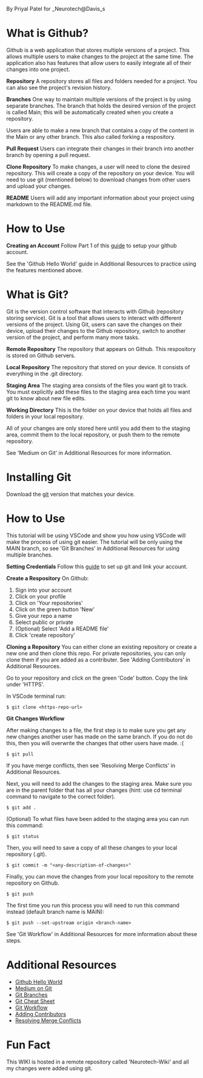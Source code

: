 By Priyal Patel for \_Neurotech@Davis_s

# What is Github?

Github is a web application that stores multiple versions of a project. This allows multiple users to make changes to the project at the same time. The application also has features that allow users to easily integrate all of their changes into one project.

**Repository**
A repository stores all files and folders needed for a project. You can also see the project's revision history.

**Branches**
One way to maintain multiple versions of the project is by using separate branches. The branch that holds the desired version of the project is called Main; this will be automatically created when you create a repository.

Users are able to make a new branch that contains a copy of the content in the Main or any other branch. This also called forking a respository.

**Pull Request**
Users can integrate their changes in their branch into another branch by opening a pull request.

**Clone Repository**
To make changes, a user will need to clone the desired repository. This will create a copy of the repository on your device. You will need to use git (mentioned below) to download changes from other users and upload your changes.

**README**
Users will add any important information about your project using markdown to the README.md file.

# How to Use

**Creating an Account**
Follow Part 1 of this [guide](https://docs.github.com/en/get-started/onboarding/getting-started-with-your-github-account#part-1-configuring-your-github-account) to setup your github account.

See the 'Github Hello World' guide in Additional Resources to practice using the features mentioned above.

# What is Git?

Git is the version control software that interacts with Github (repository storing service). Git is a tool that allows users to interact with different versions of the project. Using Git, users can save the changes on their device, upload their changes to the Github repository, switch to another version of the project, and perform many more tasks.

**Remote Repository**
The repository that appears on Github. This respository is stored on Github servers.

**Local Repository**
The repository that stored on your device. It consists of everything in the .git directory.

**Staging Area**
The staging area consists of the files you want git to track. You must explicitly add these files to the staging area each time you want git to know about new file edits.

**Working Directory**
This is the folder on your device that holds all files and folders in your local repository.

All of your changes are only stored here until you add them to the staging area, commit them to the local repository, or push them to the remote repository.

See 'Medium on Git' in Additional Resources for more information.

# Installing Git

Download the [git](https://git-scm.com/downloads) version that matches your device.

# How to Use

This tutorial will be using VSCode and show you how using VSCode will make the process of using git easier. The tutorial will be only using the MAIN branch, so see 'Git Branches' in Additional Resources for using multiple branches.

**Setting Credentials**
Follow this [guide](https://docs.github.com/en/get-started/getting-started-with-git/set-up-git#setting-up-git) to set up git and link your account.

**Create a Respository**
On Github:

1. Sign into your account
2. Click on your profile
3. Click on 'Your repositories'
4. Click on the green button 'New'
5. Give your repo a name
6. Select public or private
7. (Optional) Select 'Add a README file'
8. Click 'create repository'

**Cloning a Repository**
You can either clone an existing repository or create a new one and then clone this repo. For private repositories, you can only clone them if you are added as a contributer. See 'Adding Contributors' in Additional Resources.

Go to your repository and click on the green 'Code' button. Copy the link under 'HTTPS'.

In VSCode terminal run:

```
$ git clone <https-repo-url>
```

**Git Changes Workflow**

After making changes to a file, the first step is to make sure you get any new changes another user has made on the same branch. If you do not do this, then you will overwrite the changes that other users have made. :(

```
$ git pull
```

If you have merge conflicts, then see 'Resolving Merge Conflicts' in Additional Resources.

Next, you will need to add the changes to the staging area. Make sure you are in the parent folder that has all your changes (hint: use cd terminal command to navigate to the correct folder).

```
$ git add .
```

(Optional) To what files have been added to the staging area you can run this command:

```
$ git status
```

Then, you will need to save a copy of all these changes to your local repository (.git).

```
$ git commit -m "<any-description-of-changes>"
```

Finally, you can move the changes from your local repository to the remote repository on Github.

```
$ git push
```

The first time you run this process you will need to run this command instead (default branch name is MAIN):

```
$ git push --set-upstream origin <branch-name>
```

See 'Git Workflow' in Additional Resources for more information about these steps.

# Additional Resources

- [Github Hello World](https://docs.github.com/en/get-started/start-your-journey/hello-world)
- [Medium on Git](https://medium.com/@lucasmaurer/git-gud-the-working-tree-staging-area-and-local-repo-a1f0f4822018)
- [Git Branches](https://www.educative.io/blog/git-branching-tutorial)
- [Git Cheat Sheet](https://about.gitlab.com/images/press/git-cheat-sheet.pdf)
- [Git Workflow](https://uidaholib.github.io/get-git/3workflow.html)
- [Adding Contributors](https://docs.github.com/en/account-and-profile/setting-up-and-managing-your-personal-account-on-github/managing-access-to-your-personal-repositories/inviting-collaborators-to-a-personal-repository)
- [Resolving Merge Conflicts](https://docs.github.com/en/pull-requests/collaborating-with-pull-requests/addressing-merge-conflicts/resolving-a-merge-conflict-using-the-command-line)

# Fun Fact

This WIKI is hosted in a remote repository called 'Neurotech-Wiki' and all my changes were added using git.
